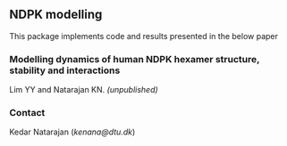 ## NDPK modelling

This package implements code and results presented in the below paper

### Modelling dynamics of human NDPK hexamer structure, stability and interactions
Lim YY and Natarajan KN.  _(unpublished)_


### Contact
Kedar Natarajan (_kenana@dtu.dk_)
